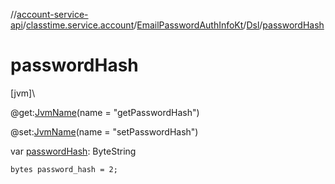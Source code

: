 //[account-service-api](../../../../index.md)/[classtime.service.account](../../index.md)/[EmailPasswordAuthInfoKt](../index.md)/[Dsl](index.md)/[passwordHash](password-hash.md)

# passwordHash

[jvm]\

@get:[JvmName](https://kotlinlang.org/api/latest/jvm/stdlib/kotlin.jvm/-jvm-name/index.html)(name = &quot;getPasswordHash&quot;)

@set:[JvmName](https://kotlinlang.org/api/latest/jvm/stdlib/kotlin.jvm/-jvm-name/index.html)(name = &quot;setPasswordHash&quot;)

var [passwordHash](password-hash.md): ByteString

<code>bytes password_hash = 2;</code>
